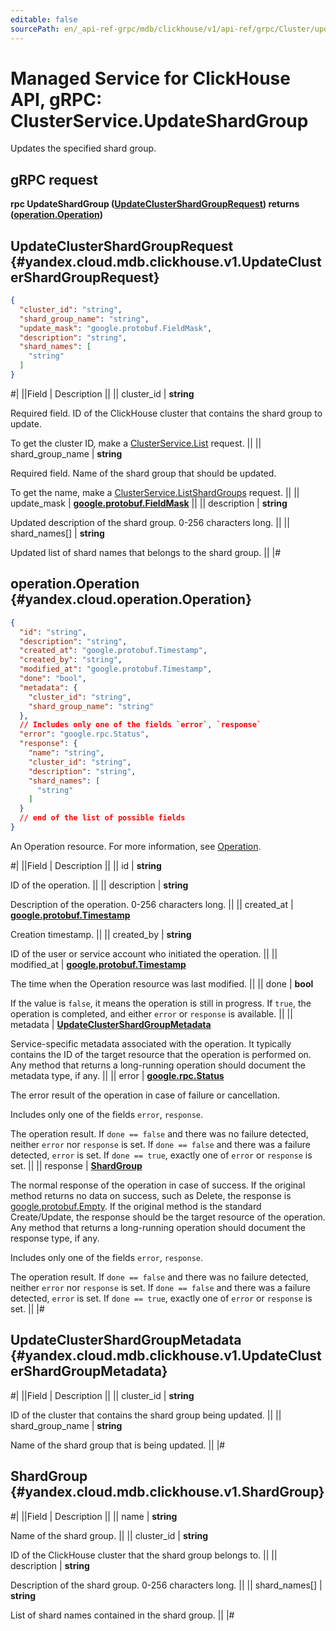 ```yaml
---
editable: false
sourcePath: en/_api-ref-grpc/mdb/clickhouse/v1/api-ref/grpc/Cluster/updateShardGroup.md
---
```


# Managed Service for ClickHouse API, gRPC: ClusterService.UpdateShardGroup

Updates the specified shard group.

## gRPC request

**rpc UpdateShardGroup ([UpdateClusterShardGroupRequest](#yandex.cloud.mdb.clickhouse.v1.UpdateClusterShardGroupRequest)) returns ([operation.Operation](#yandex.cloud.operation.Operation))**

## UpdateClusterShardGroupRequest {#yandex.cloud.mdb.clickhouse.v1.UpdateClusterShardGroupRequest}

```json
{
  "cluster_id": "string",
  "shard_group_name": "string",
  "update_mask": "google.protobuf.FieldMask",
  "description": "string",
  "shard_names": [
    "string"
  ]
}
```

#|
||Field | Description ||
|| cluster_id | **string**

Required field. ID of the ClickHouse cluster that contains the shard group to update.

To get the cluster ID, make a [ClusterService.List](/docs/managed-clickhouse/api-ref/grpc/Cluster/list#List) request. ||
|| shard_group_name | **string**

Required field. Name of the shard group that should be updated.

To get the name, make a [ClusterService.ListShardGroups](/docs/managed-clickhouse/api-ref/grpc/Cluster/listShardGroups#ListShardGroups) request. ||
|| update_mask | **[google.protobuf.FieldMask](https://developers.google.com/protocol-buffers/docs/reference/csharp/class/google/protobuf/well-known-types/field-mask)** ||
|| description | **string**

Updated description of the shard group. 0-256 characters long. ||
|| shard_names[] | **string**

Updated list of shard names that belongs to the shard group. ||
|#

## operation.Operation {#yandex.cloud.operation.Operation}

```json
{
  "id": "string",
  "description": "string",
  "created_at": "google.protobuf.Timestamp",
  "created_by": "string",
  "modified_at": "google.protobuf.Timestamp",
  "done": "bool",
  "metadata": {
    "cluster_id": "string",
    "shard_group_name": "string"
  },
  // Includes only one of the fields `error`, `response`
  "error": "google.rpc.Status",
  "response": {
    "name": "string",
    "cluster_id": "string",
    "description": "string",
    "shard_names": [
      "string"
    ]
  }
  // end of the list of possible fields
}
```

An Operation resource. For more information, see [Operation](/docs/api-design-guide/concepts/operation).

#|
||Field | Description ||
|| id | **string**

ID of the operation. ||
|| description | **string**

Description of the operation. 0-256 characters long. ||
|| created_at | **[google.protobuf.Timestamp](https://developers.google.com/protocol-buffers/docs/reference/google.protobuf#timestamp)**

Creation timestamp. ||
|| created_by | **string**

ID of the user or service account who initiated the operation. ||
|| modified_at | **[google.protobuf.Timestamp](https://developers.google.com/protocol-buffers/docs/reference/google.protobuf#timestamp)**

The time when the Operation resource was last modified. ||
|| done | **bool**

If the value is `false`, it means the operation is still in progress.
If `true`, the operation is completed, and either `error` or `response` is available. ||
|| metadata | **[UpdateClusterShardGroupMetadata](#yandex.cloud.mdb.clickhouse.v1.UpdateClusterShardGroupMetadata)**

Service-specific metadata associated with the operation.
It typically contains the ID of the target resource that the operation is performed on.
Any method that returns a long-running operation should document the metadata type, if any. ||
|| error | **[google.rpc.Status](https://cloud.google.com/tasks/docs/reference/rpc/google.rpc#status)**

The error result of the operation in case of failure or cancellation.

Includes only one of the fields `error`, `response`.

The operation result.
If `done == false` and there was no failure detected, neither `error` nor `response` is set.
If `done == false` and there was a failure detected, `error` is set.
If `done == true`, exactly one of `error` or `response` is set. ||
|| response | **[ShardGroup](#yandex.cloud.mdb.clickhouse.v1.ShardGroup)**

The normal response of the operation in case of success.
If the original method returns no data on success, such as Delete,
the response is [google.protobuf.Empty](https://developers.google.com/protocol-buffers/docs/reference/google.protobuf#google.protobuf.Empty).
If the original method is the standard Create/Update,
the response should be the target resource of the operation.
Any method that returns a long-running operation should document the response type, if any.

Includes only one of the fields `error`, `response`.

The operation result.
If `done == false` and there was no failure detected, neither `error` nor `response` is set.
If `done == false` and there was a failure detected, `error` is set.
If `done == true`, exactly one of `error` or `response` is set. ||
|#

## UpdateClusterShardGroupMetadata {#yandex.cloud.mdb.clickhouse.v1.UpdateClusterShardGroupMetadata}

#|
||Field | Description ||
|| cluster_id | **string**

ID of the cluster that contains the shard group being updated. ||
|| shard_group_name | **string**

Name of the shard group that is being updated. ||
|#

## ShardGroup {#yandex.cloud.mdb.clickhouse.v1.ShardGroup}

#|
||Field | Description ||
|| name | **string**

Name of the shard group. ||
|| cluster_id | **string**

ID of the ClickHouse cluster that the shard group belongs to. ||
|| description | **string**

Description of the shard group. 0-256 characters long. ||
|| shard_names[] | **string**

List of shard names contained in the shard group. ||
|#